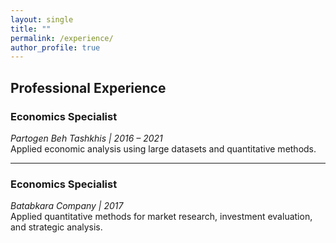 ```yaml
---
layout: single
title: ""
permalink: /experience/
author_profile: true
---
```


## Professional Experience

### Economics Specialist
*Partogen Beh Tashkhis | 2016 – 2021*  
Applied economic analysis using large datasets and quantitative methods.

---

### Economics Specialist
*Batabkara Company | 2017*  
Applied quantitative methods for market research, investment evaluation, and strategic analysis.  


